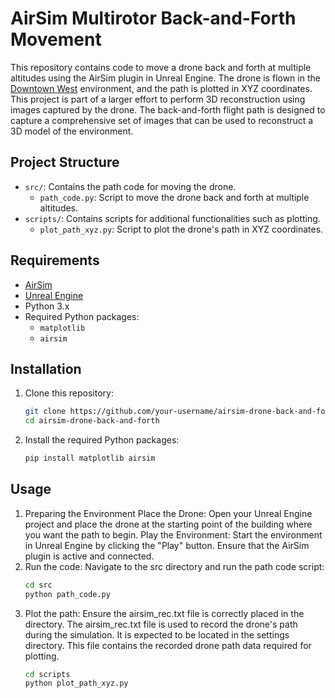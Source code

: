 # AirSim Multirotor Back-and-Forth Movement

This repository contains code to move a drone back and forth at multiple altitudes using the AirSim plugin in Unreal Engine. The drone is flown in the [Downtown West](https://www.unrealengine.com/marketplace/en-US/product/6bb93c7515e148a1a0a0ec263db67d5b) environment, and the path is plotted in XYZ coordinates.
This project is part of a larger effort to perform 3D reconstruction using images captured by the drone. The back-and-forth flight path is designed to capture a comprehensive set of images that can be used to reconstruct a 3D model of the environment.

## Project Structure

- `src/`: Contains the path code for moving the drone.
  - `path_code.py`: Script to move the drone back and forth at multiple altitudes.
- `scripts/`: Contains scripts for additional functionalities such as plotting.
  - `plot_path_xyz.py`: Script to plot the drone's path in XYZ coordinates.

## Requirements

- [AirSim](https://github.com/microsoft/AirSim)
- [Unreal Engine](https://www.unrealengine.com/)
- Python 3.x
- Required Python packages:
  - `matplotlib`
  - `airsim`

## Installation

1. Clone this repository:
   ```sh
   git clone https://github.com/your-username/airsim-drone-back-and-forth.git
   cd airsim-drone-back-and-forth

2. Install the required Python packages:
   ```sh
   pip install matplotlib airsim

## Usage
1. Preparing the Environment
   Place the Drone:
   Open your Unreal Engine project and place the drone at the starting point of the building where you want the path to begin.
   Play the Environment:
   Start the environment in Unreal Engine by clicking the "Play" button. Ensure that the AirSim plugin is active and connected.
1. Run the code:
   Navigate to the src directory and run the path code script:
   ```sh
   cd src
   python path_code.py
2. Plot the path:
   Ensure the airsim_rec.txt file is correctly placed in the directory. The airsim_rec.txt file is used to record the drone's path during the simulation. It
   is expected to be
   located in the settings directory. This file contains the recorded drone path data required for plotting.
   ```sh
   cd scripts
   python plot_path_xyz.py

